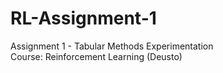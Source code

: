 # RL-Assignment-1
Assignment 1 - Tabular Methods Experimentation  
Course: Reinforcement Learning (Deusto)